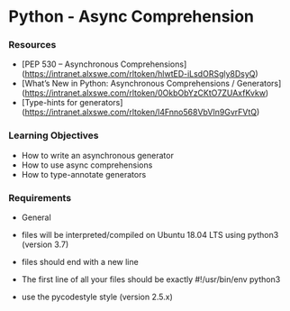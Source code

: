 <h1> Python - Async Comprehension </h1>

<h3>Resources</h3>

- [PEP 530 – Asynchronous Comprehensions] (https://intranet.alxswe.com/rltoken/hlwtED-iLsdORSgly8DsyQ)
- [What’s New in Python: Asynchronous Comprehensions / Generators] (https://intranet.alxswe.com/rltoken/0OkbObYzCKtO7ZUAxfKvkw)
- [Type-hints for generators] (https://intranet.alxswe.com/rltoken/l4Fnno568VbVIn9GvrFVtQ)

<h3>Learning Objectives</h3>

- How to write an asynchronous generator
- How to use async comprehensions
- How to type-annotate generators

<h3> Requirements </h3>

- General

- files will be interpreted/compiled on Ubuntu 18.04 LTS using python3 (version 3.7)
- files should end with a new line
- The first line of all your files should be exactly #!/usr/bin/env python3
- use the pycodestyle style (version 2.5.x)